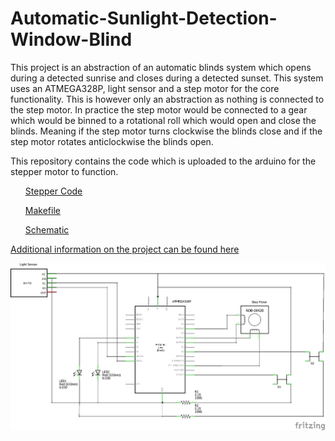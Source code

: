 # Automatic-Sunlight-Detection-Window-Blind
This project is an abstraction of an automatic blinds system which opens during a detected sunrise and closes during a detected sunset. This system uses an ATMEGA328P, light sensor and a step motor for the core functionality. This is however only an abstraction as nothing is connected to the step motor. In practice the step motor would be connected to a gear which would be binned to a rotational roll which would open and close the blinds. Meaning if the step motor turns clockwise the blinds close and if the step motor rotates anticlockwise the blinds open.

This repository contains the code which is uploaded to the arduino for the stepper motor to function.
<ul><a href="https://github.com/nahme6/Automatic-Sunlight-Detection-Window-Blind/blob/main/CAB202%20Assignment.pdf"><p>Stepper Code<p></a></ul>
<ul><a href="https://github.com/nahme6/Automatic-Sunlight-Detection-Window-Blind/blob/main/makefile"><p>Makefile<p></a></ul>
<ul><a href="https://github.com/nahme6/Automatic-Sunlight-Detection-Window-Blind/blob/main/Untitled%20Sketch_schem.png"><p>Schematic<p></a></ul>


<a href="https://github.com/nahme6/Automatic-Sunlight-Detection-Window-Blind/blob/main/CAB202%20Assignment.pdf"><p>Additional information on the project can be found here<p></a>

<img src="Untitled%20Sketch_schem.png">


